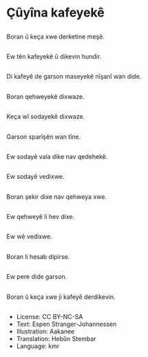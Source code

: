 # Çûyîna kafeyekê

##
Boran û keça xwe derketine meşê.

##
Ew tên kafeyekê û dikevin hundir.

##
Di kafeyê de garson maseyekê nîşanî wan dide.

##
Boran qehweyekê dixwaze.

##
Keça wî sodayekê dixwaze.

##
Garson sparîşên wan tîne.

##
Ew sodayê vala dike nav qedehekê.

##
Ew sodayê vedixwe.

##
Boran şekir dixe nav qehweya xwe.

##
Ew qehweyê li hev dixe.

##
Ew wê vedixwe.

##
Boran li hesab dipirse.

##
Ew pere dide garson.

##
Boran û keça xwe ji kafeyê derdikevin.

##
* License: CC BY-NC-SA
* Text: Espen Stranger-Johannessen
* Illustration: Aakanee
* Translation: Hebûn Stembar
* Language: kmr
